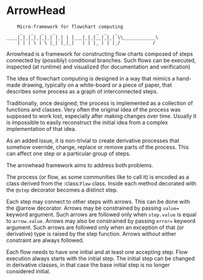 ArrowHead
=========


        Micro-framework for flowchart computing
         _   _   _   _               _  _   _
    ____|_|_|_|_|_|_| |_| | |___|_|_|__|_|_| \\____________\
        | | | \ | \ |_| |_|_|   | | |_ | | |_/            /


Arrowhead is a framework for constructing flow charts composed of steps
connected by (possibly) conditional branches. Such flows can be executed,
inspected (at runtime) and visualized (for documentation and verification)

The idea of flowchart computing is designed in a way that mimics a hand-made
drawing, typically on a white-board or a piece of paper, that describes some
process as a graph of interconnected steps.

Traditionally, once designed, the process is implemented as a collection of
functions and classes. Very often the original idea of the process was supposed
to work lost, especially after making changes over time. Usually it is
impossible to easily reconstruct the initial idea from a complex implementation
of that idea.

As an added issue, it is non-trivial to create derivative processes that
somehow override, change, replace or remove parts of the process. This can
affect one step or a particular group of steps.

The arrowhead framework aims to address both problems.

The process (or flow, as some communities like to call it) is encoded as a
class derived from the :class:`Flow` class. Inside each method decorated with
the ``@step`` decorator becomes a distinct step.

Each step may connect to other steps with arrows. This can be done with the
@arrow decorator. Arrows may be constrained by passing ``value=`` keyword
argument. Such arrows are followed only when ``step.value`` is equal to
``arrow.value``. Arrows may also be constrained by passing ``error=`` keyword
argument. Such arrows are followed only when an exception of that (or
derivative) type is raised by the step function. Arrows without either
constraint are always followed.

Each flow needs to have one initial and at least one accepting step. Flow
execution always starts with the initial step. The initial step can be changed
in derivative classes, in that case the base initial step is no longer
considered initial.
